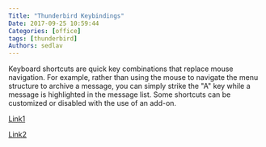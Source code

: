 ```yaml
---
Title: "Thunderbird Keybindings"
Date: 2017-09-25 10:59:44
Categories: [office]
tags: [thunderbird]
Authors: sedlav
---
```


Keyboard shortcuts are quick key combinations that replace mouse navigation. For example, rather than using the mouse to navigate the menu structure to archive a message, you can simply strike the "A" key while a message is highlighted in the message list. Some shortcuts can be customized or disabled with the use of an add-on.

[Link1](https://support.mozilla.org/en-US/kb/keyboard-shortcuts#w_list-of-keyboard-shortcuts)

[Link2](https://wiki.mozilla.org/Thunderbird:Keybindings)

